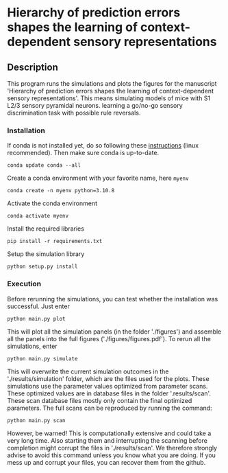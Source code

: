 # Hierarchy of prediction errors shapes the learning of context-dependent sensory representations

## Description

This program runs the simulations and plots the figures for the manuscript 'Hierarchy of prediction errors shapes the learning of context-dependent sensory representations'. This means simulating models of mice with S1 L2/3 sensory pyramidal neurons. learning a go/no-go sensory discrimination task with possible rule reversals.

### Installation

If conda is not installed yet, do so following these [instructions](https://conda.io/projects/conda/en/latest/user-guide/install/linux.html) (linux recommended). Then make sure conda is up-to-date.
```
conda update conda --all
```

Create a conda environment with your favorite name, here `myenv`
```
conda create -n myenv python=3.10.8
```

Activate the conda environment 
```
conda activate myenv
```

Install the required libraries
```
pip install -r requirements.txt
```

Setup the simulation library
```
python setup.py install
```

### Execution

Before rerunning the simulations, you can test whether the installation was successful. Just enter
```
python main.py plot
```

This will plot all the simulation panels (in the folder './figures') and assemble all the panels into the full figures ('./figures/figures.pdf'). To rerun all the simulations, enter
```
python main.py simulate
```

This will overwrite the current simulation outcomes in the './results/simulation' folder, which are the files used for the plots. These simulations use the parameter values optimized from parameter scans. These optimized values are in database files in the folder '.results/scan'. These scan database files mostly only contain the final optimized parameters. The full scans can be reproduced by running the command:
```
python main.py scan
```

However, be warned! This is computationally extensive and could take a very long time. Also starting them and interrupting the scanning before completion might corrupt the files in './results/scan'. We therefore strongly advise to avoid this command unless you know what you are doing. If you mess up and corrupt your files, you can recover them from the github.
